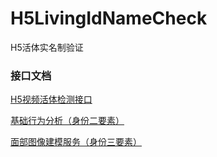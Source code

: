 # H5LivingIdNameCheck
H5活体实名制验证

### 接口文档


<a href="https://www.yuque.com/docs/share/dc88a287-c13c-4da6-8efc-04acf3e3563e" target="_blank">H5视频活体检测接口</a>

<a href="https://www.yuque.com/docs/share/86483b43-9654-4d1b-b18a-3a9a19f2ee44" target="_blank">基础行为分析（身份二要素）</a>

<a href="https://www.yuque.com/docs/share/fd23f354-c070-4098-8d4f-5cbaa7912272" target="_blank">面部图像建模服务（身份三要素）</a>
